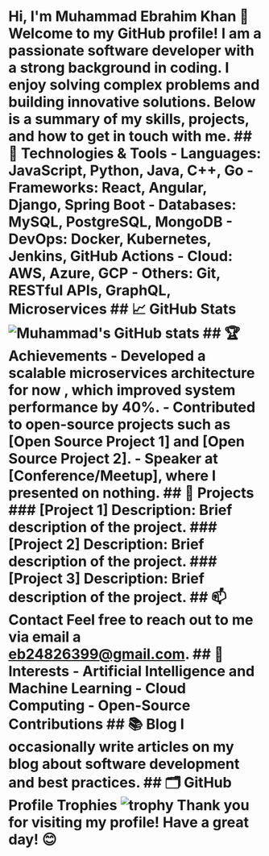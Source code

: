 # Hi, I'm Muhammad Ebrahim Khan 👋 Welcome to my GitHub profile! I am a passionate software developer with a strong background in coding. I enjoy solving complex problems and building innovative solutions. Below is a summary of my skills, projects, and how to get in touch with me. ## 🔧 Technologies & Tools - **Languages**: JavaScript, Python, Java, C++, Go - **Frameworks**: React, Angular, Django, Spring Boot - **Databases**: MySQL, PostgreSQL, MongoDB - **DevOps**: Docker, Kubernetes, Jenkins, GitHub Actions - **Cloud**: AWS, Azure, GCP - **Others**: Git, RESTful APIs, GraphQL, Microservices ## 📈 GitHub Stats ![Muhammad's GitHub stats](https://github-readme-stats.vercel.app/api?username=Muhammad-ebrahim-khan&show_icons=true&theme=radical) ## 🏆 Achievements - Developed a scalable microservices architecture for now , which improved system performance by 40%. - Contributed to open-source projects such as [Open Source Project 1] and [Open Source Project 2]. - Speaker at [Conference/Meetup], where I presented on nothing. ## 📂 Projects ### [Project 1] Description: Brief description of the project. ### [Project 2] Description: Brief description of the project. ### [Project 3] Description: Brief description of the project. ## 📫 Contact Feel free to reach out to me via email a eb24826399@gmail.com.  ## 🌟 Interests - Artificial Intelligence and Machine Learning - Cloud Computing - Open-Source Contributions ## 📚 Blog I occasionally write articles on my blog about software development and best practices. ## 🗂️ GitHub Profile Trophies ![trophy](https://github-profile-trophy.vercel.app/?username=Muhammad-ebrahim-khan&theme=radical&column=7) Thank you for visiting my profile! Have a great day! 😊
